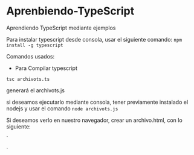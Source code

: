 # Aprenbiendo-TypeScript
Aprendiendo TypeScript mediante ejemplos

Para instalar typescript desde consola, usar el siguiente comando: 
`npm install -g typescript`

Comandos usados:

* Para Compilar typescript

`tsc archivots.ts`

generará el archivots.js

si deseamos ejecutarlo mediante consola, tener previamente instalado el nodejs
y usar el comando `node archivots.js`

Si deseamos verlo en nuestro navegador, crear un archivo.html, con lo siguiente:


`<!DOCTYPE html>
<html>
    <head><title>TypeScript</title></head>
    <body>
        <script src="archivots.js"></script>
    </body>
</html>`
